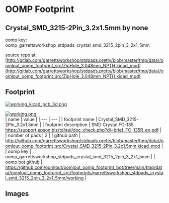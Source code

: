 # OOMP Footprint  
## Crystal_SMD_3215-2Pin_3.2x1.5mm  by none  
  
oomp key: oomp_garrettsworkshop_stdpads_crystal_smd_3215_2pin_3_2x1_5mm  
  
source repo at: [http://gitlab.com/garrettsworkshop/stdpads.pretty/blob/master/tmp/data//oomlout_oomp_footprint_src/ZipHole_3.048mm_NPTH.kicad_mod](http://gitlab.com/garrettsworkshop/stdpads.pretty/blob/master/tmp/data//oomlout_oomp_footprint_src/ZipHole_3.048mm_NPTH.kicad_mod)  
## Footprint  
  
[![working_kicad_pcb_3d.png](working_kicad_pcb_3d_600.png)](working_kicad_pcb_3d.png)  
  
[![working.png](working_600.png)](working.png)  
| name | value | 
| --- | --- | 
| footprint name | Crystal_SMD_3215-2Pin_3.2x1.5mm | 
| footprint description | SMD Crystal FC-135 https://support.epson.biz/td/api/doc_check.php?dl=brief_FC-135R_en.pdf | 
| number of pads | 2 | 
| github path | http://github.com/garrettsworkshop/stdpads.pretty/blob/master/tmp/data//oomlout_oomp_footprint_src/Crystal_SMD_3215-2Pin_3.2x1.5mm.kicad_mod | 
| oomp key | oomp_garrettsworkshop_stdpads_crystal_smd_3215_2pin_3_2x1_5mm | 
| oomp bot github | https://github.com/oomlout/oomlout_oomp_footprint_bot/tree/main/tmp/data//oomlout_oomp_footprint_src/footprints/garrettsworkshop_stdpads_crystal_smd_3215_2pin_3_2x1_5mm/working | 
## Images  
